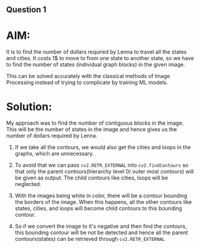 ## Question 1

# AIM:

It is to find the number of dollars required by Lenna to travel all the states and cities. It costs 1$ to move to from one state to another state, so we have to find the number of states (individual graph blocks) in the given image.

This can be solved accurately with the classical methods of Image Processing instead of trying to complicate by training ML models.

# Solution:
  My approach was to find the number of contiguous blocks in the image. This will be the number of states in the image and hence gives us the number of dollars required by Lenna.
  
1. If we take all the contours, we would also get the cities and loops in the graphs, which are unnecessary.

2. To avoid that we can pass `cv2.RETR_EXTERNAL` into `cv2.findContours` so that only the parent contours(hierarchy level 0/ outer most contours) will be given as output. The child contours like cities, loops will be neglected.

3. With the images being white in color, there will be a contour bounding the borders of the image. When this happens, all the other contours like states, cities, and loops will become child contours to this bounding contour.

4. So if we convert the image to it's negative and then find the contours, this bounding contour will be not be detected and hence all the parent contours(states) can be retrieved through `cv2.RETR_EXTERNAL`
